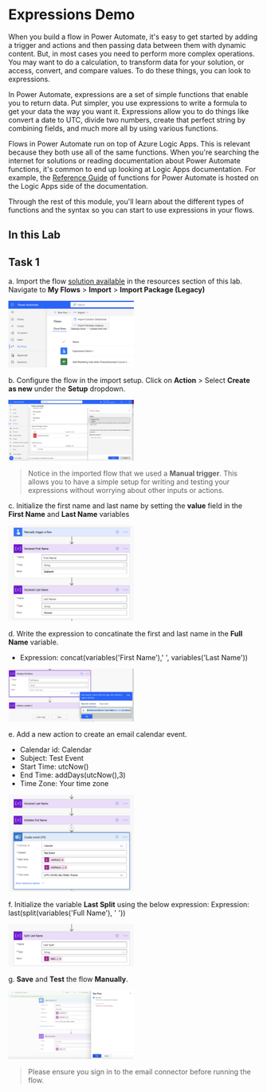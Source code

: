 # Expressions Demo

When you build a flow in Power Automate, it's easy to get started by adding a trigger and actions and then passing data between them with dynamic content. But, in most cases you need to perform more complex operations. You may want to do a calculation, to transform data for your solution, or access, convert, and compare values. To do these things, you can look to expressions.

In Power Automate, expressions are a set of simple functions that enable you to return data. Put simpler, you use expressions to write a formula to get your data the way you want it. Expressions allow you to do things like convert a date to UTC, divide two numbers, create that perfect string by combining fields, and much more all by using various functions.

Flows in Power Automate run on top of Azure Logic Apps. This is relevant because they both use all of the same functions. When you're searching the internet for solutions or reading documentation about Power Automate functions, it's common to end up looking at Logic Apps documentation. For example, the [Reference Guide](https://learn.microsoft.com/en-us/azure/logic-apps/workflow-definition-language-functions-reference/) of functions for Power Automate is hosted on the Logic Apps side of the documentation.

Through the rest of this module, you'll learn about the different types of functions and the syntax so you can start to use expressions in your flows.

## In this Lab


## Task 1

a. Import the flow [solution available](/labs/cloudflows/advanced/expressions/resources/ExpressionsDemo.zip) in the resources section of this lab. Navigate to __My Flows__ > __Import__ > __Import Package (Legacy)__


<img src="images/image-1.png" alt="image" width="50%" height="50%">


b. Configure the flow in the import setup. Click on __Action__ > Select __Create as new__ under the __Setup__ dropdown.


<img src="images/image.png" alt="image" width="50%" height="50%">



> Notice in the imported flow that we used a __Manual trigger__. This allows you to have a simple setup for writing and testing your expressions without worrying about other inputs or actions.

c. Initialize the first name and last name by setting the __value__ field in the __First Name__ and __Last Name__ variables


<img src="images/image-2.png" alt="image" width="50%" height="50%">


d. Write the expression to concatinate the first and last name in the __Full Name__ variable.
* Expression: concat(variables('First Name'),' ', variables('Last Name'))

<img src="images/image-3.png" alt="image" width="50%" height="50%">


e. Add a new action to create an email calendar event.
- Calendar id: Calendar
- Subject: Test Event
- Start Time: utcNow()
- End Time: addDays(utcNow(),3)
- Time Zone: Your time zone


<img src="images/image-4.png" alt="image" width="50%" height="50%">


f. Initialize the variable __Last Split__ using the below expression:
Expression: last(split(variables('Full Name'), ' '))


<img src="images/image-5.png" alt="image" width="50%" height="50%">


g. __Save__ and __Test__ the flow __Manually__.


<img src="images/image-6.png" alt="image" width="50%" height="50%">


> Please ensure you sign in to the email connector before running the flow.